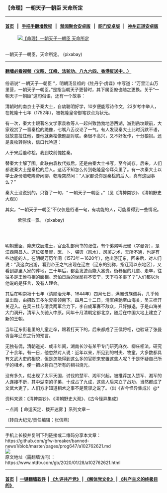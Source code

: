 ### 【命理】一朝天子一朝臣 天命所定
------------------------

#### [首页](https://github.com/gfw-breaker/banned-news1/blob/master/README.md) &nbsp;&nbsp;|&nbsp;&nbsp; [手把手翻墙教程](https://github.com/gfw-breaker/guides/wiki) &nbsp;&nbsp;|&nbsp;&nbsp; [禁闻聚合安卓版](https://github.com/gfw-breaker/bn-android) &nbsp;&nbsp;|&nbsp;&nbsp; [网门安卓版](https://github.com/oGate2/oGate) &nbsp;&nbsp;|&nbsp;&nbsp; [神州正道安卓版](https://github.com/SzzdOgate/update) 



<div><div class="featured_image">
 <a href="https://i.ntdtv.com/assets/uploads/2020/01/2020-01-28_112547.jpg" target="_blank">
  <figure>
   <img alt="【命理】一朝天子一朝臣 天命所定" src="https://i.ntdtv.com/assets/uploads/2020/01/2020-01-28_112547-800x450.jpg"/>
  </figure><br/>
 </a>
 <span class="caption">
  一朝天子一朝臣，天命所定。 (pixabay)
 </span>
</div>
</div><hr/>

#### [翻墙必看视频（文昭、江峰、法轮功、八九六四、香港反送中...）](http://167.172.214.107/home.html)

<div><div class="post_content" itemprop="articleBody">
 <p>
  俗语说“
  <ok href="https://www.ntdtv.com/gb/一朝天子一朝臣.htm">
   一朝天子一朝臣
  </ok>
  ”，明朝汤显祖的《牡丹宁·虏谍》中写道：“万里江山万里营，一朝天子一朝臣。”是指当朝天子更替时，其下属臣僚也随之更换。关于“一朝天子一朝臣”这句俗语，还有一个故事：
 </p>
 <p>
  清朝时的南京士子秦大士，自幼聪明好学，10岁便能写诗作文，23岁考中举人，在乾隆十七年（1752年），被乾隆皇帝御笔钦点为状元。
 </p>
 <p>
  有一次，秦大士跟著名文学家袁枚等人一起兴致勃勃地游西湖，游到岳坟跟前，大家观赏了一番秦桧的跪像，七嘴八舌议论了一气。有人发现秦大士此时沉默不语，就故意拉住他，要他就秦桧像题副对联。秦很不高兴，又不好发作，十分狼狈。还是袁枚转得快，信口代吟道：
 </p>
 <p>
  人于宋后羞称桧，我到坟前愧姓秦。
 </p>
 <p>
  替秦大士解了围。此联由袁枚代拟后，还是由秦大士书写，至今尚存。后来，人们都说秦大士是秦桧的后人。这话不知怎么传到乾隆皇帝耳朵里了。有一次秦大士以学士身份陪乾隆帝闲聊，乾隆突然问：“人家都说你是秦桧的后人，真有这回事么？”
 </p>
 <p>
  秦大士没说别的，只答了一句，“
  <ok href="https://www.ntdtv.com/gb/一朝天子一朝臣.htm">
   一朝天子一朝臣
  </ok>
  。”（见《清裨类钞》、《清朝野史大观》）
 </p>
 <p>
  其实，“一朝天子一朝臣”不仅仅是俗语一句，有功能的人，可能看得到一些情况。
 </p>
 <figure class="wp-caption alignnone" id="attachment_102762629" style="width: 598px">
  <img alt="" class="size-full wp-image-102762629" src="https://i.ntdtv.com/assets/uploads/2020/01/2020-01-28_112007.jpg">
   <br/><figcaption class="wp-caption-text">
    紫禁城一景。 (pixabay)
   </figcaption><br/>
  </img>
 </figure><br/>
 <p>
  明朝重臣、隆庆戊辰进士，官至礼部尚书的张位，有个弟弟叫张储（字曼胥），是江西南昌人。这位张曼胥，医、卜、堪舆（风水）、风鉴之术，无所不通，也是有些功能的人。在明朝万历年间（1573年－1620年），他出游辽东，回来后，对人们说：“我这次出游，看到帝王之气出现在辽左（辽东的别称，指辽河以东地区），又看到那里人家的葬地，三十年后，都会发迹而能大富贵。街巷里的儿童、走卒，往往多是王侯将相的面相。恐怕日后的世局将不安宁，天下将多事了？”人们都以为他说的是狂言，没有人理会。
 </p>
 <p>
  其后在明崇祯十七年（清顺治元年、1644年）四月七日，满洲贵族调兵，几乎倾巢出动，由摄政王多尔衮率领南下。四月二十二日，清军疾驰至山海关，吴三桂开关迎入。在吴三桂与清兵两军合力下，李自成军寡不敌众，只好撤退，于是山海关大门洞开，清军入关驰入中原。同年十月清朝定都北京，随后在中国大地上建立了新的王朝。
 </p>
 <p>
  当年辽东街巷里的儿童走卒，跟着打天下的，后来都成了王侯将相，也验证了张曼胥当年辽东之行的预言。
 </p>
 <p>
  无独有偶，清朝道光、咸丰年间，湖南长沙有某甲专门研究麻衣、柳庄相法，研究了十余年。有一日，他忽然对人说：近年以来，所见到的村夫、牧童，大多数都具有文武大吏的相貌，但是怎能得到这么多的官职来安置这些人呢？于是怀疑自己所学的相术，便一把火将自己所有的相书烧光。
 </p>
 <p>
  没有多久，就出现了太平天国，讨伐的楚军、湘军兴起，被推荐加入楚军、湘军的人连接不断，其中湖南的子弟，十成占了九成，这些人后来立了战功，当然都成了文武大吏了。人们方才知道相术之事不是荒谬之说了。（出《古今怪异集成》）@*
 </p>
 <p>
  资料来源：《清裨类钞》、《清朝野史大观》、《古今怪异集成》
 </p>
 <p>
  －点阅【
  <ok href="https://www.ntdtv.com/gb/命运天定．拨开迷雾.htm">
   命运天定．拨开迷雾
  </ok>
  】系列文章－
 </p>
 <p>
  （转自大纪元/责任编辑：张信燕）
 </p>
 <div class="single_ad">
 </div>
</div>
</div>
<hr/>
手机上长按并复制下列链接或二维码分享本文章：<br/>
https://github.com/gfw-breaker/banned-news1/blob/master/pages/prog647/a102762621.md <br/>
<a href='https://github.com/gfw-breaker/banned-news1/blob/master/pages/prog647/a102762621.md'><img src='https://github.com/gfw-breaker/banned-news1/blob/master/pages/prog647/a102762621.md.png'/></a> <br/>
原文地址（需翻墙访问）：https://www.ntdtv.com/gb/2020/01/28/a102762621.html


------------------------
#### [首页](https://github.com/gfw-breaker/banned-news1/blob/master/README.md) &nbsp;|&nbsp; [一键翻墙软件](https://github.com/gfw-breaker/nogfw/blob/master/README.md) &nbsp;| [《九评共产党》](https://github.com/gfw-breaker/9ping.md/blob/master/README.md#九评之一评共产党是什么) | [《解体党文化》](https://github.com/gfw-breaker/jtdwh.md/blob/master/README.md) | [《共产主义的终极目的》](https://github.com/gfw-breaker/gczydzjmd.md/blob/master/README.md)


<img src='http://gfw-breaker.win/banned-news/pages/prog647/a102762621.md' width='0px' height='0px'/>